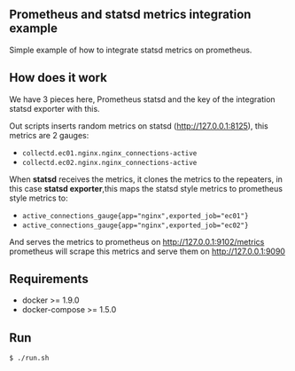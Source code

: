 
Prometheus and statsd metrics integration example
--------------------------------------------------

Simple example of how to integrate statsd metrics on prometheus.

## How does it work

We have 3 pieces here, Prometheus statsd and the key of the integration
statsd exporter with this.

Out scripts inserts random metrics on statsd (http://127.0.0.1:8125), this metrics are 2 gauges:

* `collectd.ec01.nginx.nginx_connections-active`
* `collectd.ec02.nginx.nginx_connections-active`

When **statsd** receives the metrics, it clones the metrics to the repeaters, in this
case **statsd exporter**,this maps the statsd style metrics to prometheus style
metrics to:

* `active_connections_gauge{app="nginx",exported_job="ec01"}`
* `active_connections_gauge{app="nginx",exported_job="ec02"}`

And serves the metrics to prometheus on http://127.0.0.1:9102/metrics prometheus
will scrape this metrics and serve them on http://127.0.0.1:9090


## Requirements

* docker >= 1.9.0
* docker-compose >= 1.5.0

## Run

    $ ./run.sh
